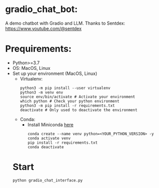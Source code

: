 # gradio_chat_bot:
A demo chatbot with Gradio and LLM. Thanks to Sentdex: https://www.youtube.com/@sentdex
# Prequirements:
- Python>=3.7
- OS: MacOS, Linux
- Set up your environment (MacOS, Linux)
  - Virtualenv:
    ```
    python3 -m pip install --user virtualenv
    python3 -m venv env
    source env/bin/activate # Activate your environment
    which python # Check your python environment
    python3 -m pip install -r requirements.txt
    deactivate # Only used to deactivate the environment
    ```
  - Conda:
    - Install Miniconda [here](https://docs.conda.io/projects/miniconda/en/latest/)
      ```
      conda create --name venv python=<YOUR_PYTHON_VERSION> -y
      conda activate venv
      pip install -r requirements.txt
      conda deactivate
      ```
  # Start
  ```
  python gradio_chat_interface.py
  ```
    
